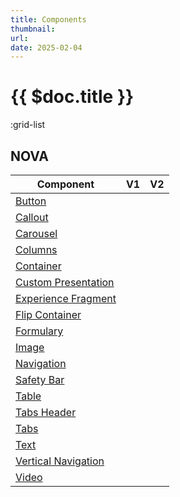 ```yaml
---
title: Components
thumbnail:
url:
date: 2025-02-04
---
```


# {{ $doc.title }}

:grid-list

## NOVA

| Component                                              |  V1   |  V2   |
| ------------------------------------------------------ | :---: | :---: |
| [Button](/components/button)                           |       |       |
| [Callout](/components/callout)                         |       |       |
| [Carousel](/components/carousel)                       |       |       |
| [Columns](/components/columns)                         |       |       |
| [Container](/components/container)                     |       |       |
| [Custom Presentation](/components/custom-presentation) |       |       |
| [Experience Fragment](/components/experience-fragment) |       |       |
| [Flip Container](/components/flip-container)           |       |       |
| [Formulary](/components/formulary)                     |       |       |
| [Image](/components/image)                             |       |       |
| [Navigation](/components/navigation)                   |       |       |
| [Safety Bar](/components/safety-bar)                   |       |       |
| [Table](/components/table)                             |       |       |
| [Tabs Header](/components/tabs-header)                 |       |       |
| [Tabs](/components/tabs)                               |       |       |
| [Text](/components/text)                               |       |       |
| [Vertical Navigation](/components/vertical-navigation) |       |       |
| [Video](/components/video)                             |       |       |
